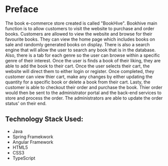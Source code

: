 # Preface
The book e-commerce store created is called "BookHive". Bookhive main function is to allow customers to visit the website to purchase and order books.
Customers are allowed to view the website and browse for their favourite books. They can view the home page which includes books on sale and randomly generated books on display. There is also a search engine that will allow the user to search any book that is in the database. Also, there is a tab for each genre so the user can browse within a specific genre of their interest. Once the user is finds a book of their liking, they are able to add the book to their cart. Once the user selects their cart, the website will direct them to either login or register. Once completed, they customer can view thier cart, make any changes by either updating the quantity for a specific book or delete a book from their cart. Lasty, the customer is able to checkout their order and purchase the book. Thier order would then be sent to the administrator portal and the back-end services to store and process the order. The administrators are able to update the order status' on their end.

## Technology Stack Used:
- Java
- Spring Framekwork
- Angular Framework
- HTML5
- CSS3
- TypeScript
